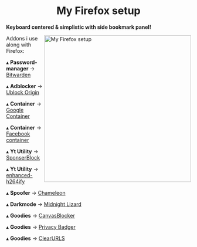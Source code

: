 <h1 align='center'>My Firefox setup</h1>

**Keyboard centered & simplistic with side bookmark panel!**

<img src='example.png' alt='My Firefox setup' align='right' width='400px'/>

Addons i use along with Firefox:

   ▴ **Password-manager** -> [Bitwarden](https://addons.mozilla.org/en-US/firefox/addon/bitwarden-password-manager/)
   
   ▴ **Adblocker** -> [Ublock Origin](https://addons.mozilla.org/en-US/firefox/addon/ublock-origin/)

   ▴ **Container** -> [Google Container](https://addons.mozilla.org/en-US/firefox/addon/google-container/)

   ▴ **Container** -> [Facebook container](https://addons.mozilla.org/en-US/firefox/addon/facebook-container/)

   ▴ **Yt Utility** -> [SponserBlock](https://addons.mozilla.org/en-US/firefox/addon/sponsorblock/)

   ▴ **Yt Utility** -> [enhanced-h264ify](https://addons.mozilla.org/en-US/firefox/addon/enhanced-h264ify/)

   ▴ **Spoofer** -> [Chameleon](https://addons.mozilla.org/en-US/firefox/addon/chameleon-ext/)

   ▴ **Darkmode** -> [Midnight Lizard](https://addons.mozilla.org/en-US/firefox/addon/midnight-lizard-quantum/)

   ▴ **Goodies** -> [CanvasBlocker](https://addons.mozilla.org/en-US/firefox/addon/canvasblocker/)

   ▴ **Goodies** -> [Privacy Badger](https://addons.mozilla.org/en-US/firefox/addon/privacy-badger17/)

   ▴ **Goodies** -> [ClearURLS](https://addons.mozilla.org/en-US/firefox/addon/clearurls/)



